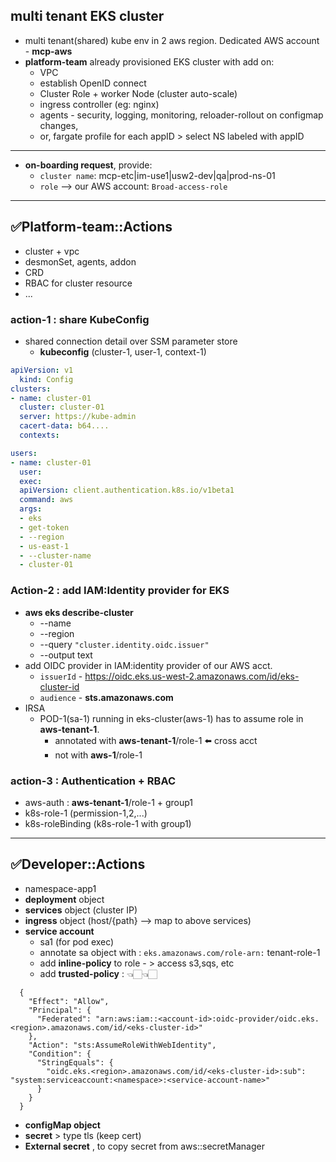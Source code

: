## multi tenant EKS cluster
- multi tenant(shared) kube env in 2 aws region. Dedicated AWS account - **mcp-aws**
- **platform-team** already provisioned EKS cluster with add on:
  - VPC
  - establish OpenID connect
  - Cluster Role + worker Node (cluster auto-scale)
  - ingress controller (eg: nginx)
  - agents - security, logging, monitoring, reloader-rollout on configmap changes,
  - or, fargate profile for each appID > select NS labeled with appID
  
---
- **on-boarding request**, provide:
  - `cluster name`: mcp-etc|im-use1|usw2-dev|qa|prod-ns-01
  - `role` --> our AWS account: `Broad-access-role`

---
## ✅Platform-team::Actions 
- cluster + vpc
- desmonSet, agents, addon
- CRD
- RBAC for cluster resource
- ...

### action-1 : share KubeConfig 
- shared connection detail over SSM parameter store
    - **kubeconfig** (cluster-1, user-1, context-1)
  
```yaml
apiVersion: v1
  kind: Config
clusters:
- name: cluster-01
  cluster: cluster-01
  server: https://kube-admin
  cacert-data: b64....
  contexts:

users:
- name: cluster-01
  user:
  exec:
  apiVersion: client.authentication.k8s.io/v1beta1
  command: aws
  args:
  - eks
  - get-token
  - --region
  - us-east-1
  - --cluster-name
  - cluster-01
``` 

### Action-2 : add IAM:Identity provider for EKS
- **aws eks describe-cluster** 
    - --name <cluster-name> 
    - --region <region> 
    - --query `"cluster.identity.oidc.issuer"` 
    - --output text
- add OIDC provider in IAM:identity provider of our AWS acct.
  - `issuerId` - https://oidc.eks.us-west-2.amazonaws.com/id/eks-cluster-id
  - `audience` - **sts.amazonaws.com**      
- IRSA
    - POD-1(sa-1) running in eks-cluster(aws-1) has to assume role in **aws-tenant-1**.
        - annotated with **aws-tenant-1**/role-1 ⬅️ cross acct
        - not with **aws-1**/role-1
    
### action-3 : Authentication + RBAC
- aws-auth : **aws-tenant-1**/role-1 + group1
- k8s-role-1 (permission-1,2,...)
- k8s-roleBinding (k8s-role-1 with group1)

---
## ✅Developer::Actions    
- namespace-app1
- **deployment** object
- **services**  object (cluster IP)
- **ingress** object (host/{path} --> map to above services)
- **service account** 
    -  sa1 (for pod exec)
    - annotate sa object with : `eks.amazonaws.com/role-arn:` tenant-role-1
    - add **inline-policy** to role - > access s3,sqs, etc
    - add **trusted-policy** : 👈🏻👈🏻
  
```json5
  {
    "Effect": "Allow",
    "Principal": {
      "Federated": "arn:aws:iam::<account-id>:oidc-provider/oidc.eks.<region>.amazonaws.com/id/<eks-cluster-id>"
    },
    "Action": "sts:AssumeRoleWithWebIdentity",
    "Condition": {
      "StringEquals": {
        "oidc.eks.<region>.amazonaws.com/id/<eks-cluster-id>:sub": "system:serviceaccount:<namespace>:<service-account-name>"
      }
    }
  }
```
- **configMap object**
- **secret** > type tls (keep cert)
- **External secret** , to copy secret from aws::secretManager

       

  

